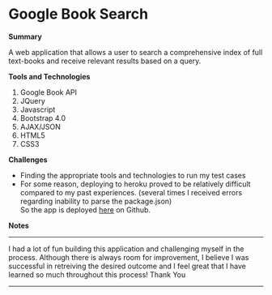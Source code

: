# Google Book Search

**Summary**

A web application that allows a user to search a comprehensive index of full text-books and receive relevant results based on a query.

**Tools and Technologies**
1. Google Book API
2. JQuery
3. Javascript
4. Bootstrap 4.0
5. AJAX/JSON
5. HTML5
6. CSS3


**Challenges**
- Finding the appropriate tools and technologies to run my test cases
- For some reason, deploying to heroku proved to be relatively difficult compared to my past experiences. (several times I received errors regarding inability to parse the package.json)  
So the app is deployed <a href="https://grandsuccess87.github.io/GoogleBookSearch/">here</a> on Github.

**Notes**
<hr>
I had a lot of fun building this application and challenging myself in the process.  Although there is always room for improvement, I believe I was successful in retreiving the desired outcome and I feel great that I have learned so much throughout this process!
Thank You

<hr>
<!-- 
**Home Page**
![Homepage](/images/image1.jpg)
<!-[GitHub Logo](/images/logo.png) -->

<!-- <hr> -->

<!-- **Search Query with Title** -->
<!-- ![Homepage](/images/GBS_Image2.png)

![Homepage](/images/GBS_Image2b.png)

![Homepage](/images/GBS_Image2c.png) -->
<!-- 

<hr>

**Search Query with Author**
![Homepage](/images/GBS_Image3.png)

![Homepage](/images/GBS_Image3b.png)

 -->
<!-- <hr>

**Search Query with Topic**
![Homepage](/images/GBS_Image4.png)

![Homepage](/images/GBS_Image4b.png)
 --> 